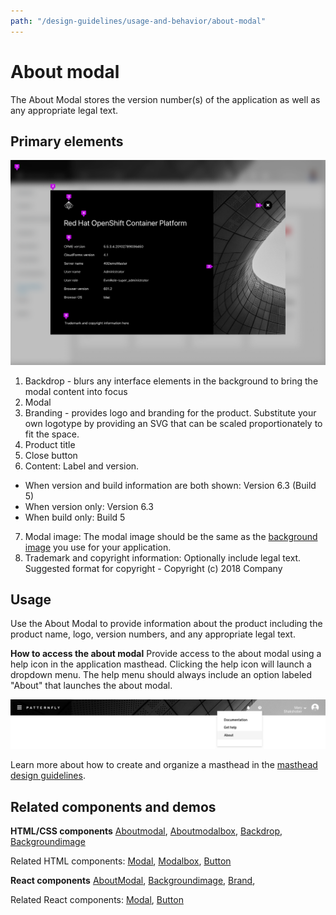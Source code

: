 ```yaml
---
path: "/design-guidelines/usage-and-behavior/about-modal"
---
```

# About modal
The About Modal stores the version number(s) of the application as well as any appropriate legal text.

## Primary elements
![Modal](img/about-modal.png)
1. Backdrop - blurs any interface elements in the background to bring the modal content into focus
2. Modal
3. Branding - provides logo and branding for the product. Substitute your own logotype by providing an SVG that can be scaled proportionately to fit the space.
4. Product title
5. Close button
6. Content: Label and version.
  * When version and build information are both shown: Version 6.3 (Build 5)
  * When version only: Version 6.3
  * When build only: Build 5
7. Modal image: The modal image should be the same as the [background image](/documentation/react/components/backgroundimage) you use for your application.
8. Trademark and copyright information: Optionally include legal text. Suggested format for copyright -  Copyright (c) 2018 Company

## Usage
Use the About Modal to provide information about the product including the product name, logo, version numbers, and any appropriate legal text.

**How to access the about modal**
Provide access to the about modal using a help icon in the application masthead. Clicking the help icon will launch a dropdown menu. The help menu should always include an option labeled "About" that launches the about modal.

![About Modal menu](img/about-dropdown.png)

Learn more about how to create and organize a masthead in the [masthead design guidelines](/design-guidelines/usage-and-behavior/).

## Related components and demos
**HTML/CSS components**
[Aboutmodal](/documentation/core/demos/aboutmodal), [Aboutmodalbox](/documentation/core/components/aboutmodalbox), [Backdrop](/documentation/core/components/backdrop), [Backgroundimage](/documentation/core/components/backgroundimage)

Related HTML components: [Modal](/documentation/core/demos/modal), [Modalbox](/documentation/core/components/modalbox), [Button](/documentation/core/components/button)

**React components**
[AboutModal](/documentation/react/components/aboutmodal), [Backgroundimage](/documentation/react/components/backgroundimage), [Brand](/documentation/react/components/brand),

Related React components: [Modal](/documentation/react/components/modal), [Button](/documentation/react/components/button)
